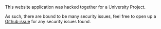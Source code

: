This website application was hacked together for a University Project.

As such, there are bound to be many security issues, feel free to open up a [Github issue](https://github.com/wqyeo/Steganography-Tool/issues) for any security issues found.
